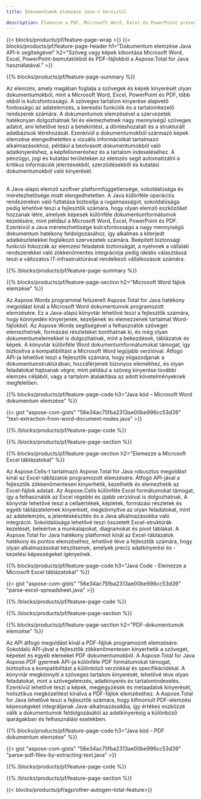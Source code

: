 ```yaml
---
title: Dokumentumok elemzése Java-n keresztül 

description: Elemezze a PDF, Microsoft Word, Excel és PowerPoint prezentációkat a Java alkalmazáson keresztül. Könnyedén kivonhatja a szöveget vagy képeket.
---
```


{{< blocks/products/pf/feature-page-wrap >}}
{{< blocks/products/pf/feature-page-header h1="Dokumentum elemzése Java API-k segítségével" h2="Szöveg vagy képek kibontása Microsoft Word, Excel, PowerPoint-bemutatókból és PDF-fájlokból a Aspose.Total for Java használatával." >}}

{{% blocks/products/pf/feature-page-summary %}}

Az elemzés, amely magában foglalja a szövegek és képek kinyerését olyan dokumentumokból, mint a Microsoft Word, Excel, PowerPoint és PDF, több okból is kulcsfontosságú. A szöveges tartalom kinyerése alapvető fontosságú az adatelemzés, a keresési funkciók és a tartalomkezelő rendszerek számára. A dokumentumok elemzésével a szervezetek hatékonyan dolgozhatnak fel és elemezhetnek nagy mennyiségű szöveges adatot, ami lehetővé teszi a betekintést, a döntéshozatalt és a strukturált adatbázisok létrehozását. Ezenkívül a dokumentumokból származó képek elemzése elengedhetetlen a vizuális információkat tartalmazó alkalmazásokhoz, például a beolvasott dokumentumokból való adatkinyeréshez, a képfelismeréshez és a tartalom indexeléséhez. A pénzügyi, jogi és kutatási területeken az elemzés segít automatizálni a kritikus információk jelentésekből, szerződésekből és kutatási dokumentumokból való kinyerését.  <br /><br />

A Java-alapú elemző szoftver platformfüggetlensége, sokoldalúsága és méretezhetősége miatt elengedhetetlen. A Java különféle operációs rendszereken való futtatása biztosítja a rugalmasságot, sokoldalúsága pedig lehetővé teszi a fejlesztők számára, hogy olyan elemző eszközöket hozzanak létre, amelyek képesek különféle dokumentumformátumok kezelésére, mint például a Microsoft Word, Excel, PowerPoint és PDF. Ezenkívül a Java méretezhetősége kulcsfontosságú a nagy mennyiségű dokumentum hatékony feldolgozásához, így alkalmas a kiterjedt adatkészletekkel foglalkozó szervezetek számára. Beépített biztonsági funkciói fokozzák az elemzési feladatok biztonságát, a nyelvnek a vállalati rendszerekkel való zökkenőmentes integrációja pedig ideális választássá teszi a változatos IT-infrastruktúrával rendelkező vállalkozások számára.

{{% /blocks/products/pf/feature-page-summary  %}}

{{% blocks/products/pf/feature-page-section  h2="Microsoft Word fájlok elemzése" %}}

Az Aspose.Words programmal felszerelt Aspose.Total for Java hatékony megoldást kínál a Microsoft Word dokumentumok programozott elemzésére. Ez a Java-alapú könyvtár lehetővé teszi a fejlesztők számára, hogy könnyedén kinyerjenek, kezeljenek és elemezzenek tartalmat Word-fájlokból. Az Aspose.Words segítségével a felhasználók szöveget elemezhetnek, formázási részleteket bonthatnak ki, és még olyan dokumentumelemekkel is dolgozhatnak, mint a bekezdések, táblázatok és képek. A könyvtár különféle Word dokumentumformátumokat támogat, így biztosítva a kompatibilitást a Microsoft Word legújabb verzióival. Átfogó API-ja lehetővé teszi a fejlesztők számára, hogy eligazodjanak a dokumentumstruktúrában, hozzáférjenek bizonyos elemekhez, és olyan feladatokat hajtsanak végre, mint például a szöveg kinyerése további elemzés céljából, vagy a tartalom átalakítása az adott követelményeknek megfelelően.

{{% blocks/products/pf/feature-page-code h3="Java kód – Microsoft Word dokumentum elemzése" %}}

{{< gist "aspose-com-gists" "56e34ac75fba2313ae00be996cc53d39" "text-extraction-from-word-document-nodes.java" >}}

{{% /blocks/products/pf/feature-page-code  %}}

{{% /blocks/products/pf/feature-page-section %}}

{{% blocks/products/pf/feature-page-section  h2="Elemezze a Microsoft Excel táblázatokat" %}}

Az Aspose.Cells-t tartalmazó Aspose.Total for Java robusztus megoldást kínál az Excel-táblázatok programozott elemzésére. Átfogó API-jával a fejlesztők zökkenőmentesen kinyerhetik, kezelhetik és elemezhetik az Excel-fájlok adatait. Az Aspose.Cells különféle Excel formátumokat támogat, így a felhasználók az Excel régebbi és újabb verzióival is dolgozhatnak. A könyvtár lehetővé teszi a cellaértékek, képletek, formázási részletek és egyéb táblázatelemek kinyerését, megkönnyítve az olyan feladatokat, mint az adatelemzés, a jelentéskészítés és a Java alkalmazásokba való integráció. Sokoldalúsága lehetővé teszi összetett Excel-struktúrák kezelését, beleértve a munkalapokat, diagramokat és pivot táblákat. A Aspose.Total for Java hatékony platformot kínál az Excel-táblázatok hatékony és pontos elemzéséhez, lehetővé téve a fejlesztők számára, hogy olyan alkalmazásokat készítsenek, amelyek precíz adatkinyerési és -kezelési képességeket igényelnek.

{{% blocks/products/pf/feature-page-code h3="Java Code - Elemezze a Microsoft Excel táblázatokat" %}}

{{< gist "aspose-com-gists" "56e34ac75fba2313ae00be996cc53d39" "parse-excel-spreadsheet.java" >}}

{{% /blocks/products/pf/feature-page-code  %}}

{{% /blocks/products/pf/feature-page-section %}}

{{% blocks/products/pf/feature-page-section  h2="PDF-dokumentumok elemzése" %}}

Az API átfogó megoldást kínál a PDF-fájlok programozott elemzésére. Sokoldalú API-jával a fejlesztők zökkenőmentesen kinyerhetik a szöveget, képeket és egyéb elemeket PDF dokumentumokból. A Aspose.Total for Java Aspose.PDF gyermek API-ja különféle PDF formátumokat támogat, biztosítva a kompatibilitást a különböző verziókkal és specifikációkkal. A könyvtár megkönnyíti a szöveges tartalom kinyerését, lehetővé téve olyan feladatokat, mint a szövegelemzés, adatkinyerés és tartalomindexelés. Ezenkívül lehetővé teszi a képek, megjegyzések és metaadatok kinyerését, holisztikus megközelítést kínálva a PDF-fájlok elemzéséhez. A Aspose.Total for Java lehetővé teszi a fejlesztők számára, hogy kifinomult PDF-elemzési képességeket integráljanak Java-alkalmazásaikba, így értékes eszközzé válik a dokumentumok feldolgozásától az adatkinyerésig a különböző iparágakban és felhasználási esetekben.

{{% blocks/products/pf/feature-page-code h3="Java kód – PDF dokumentum elemzése" %}}

{{< gist "aspose-com-gists" "56e34ac75fba2313ae00be996cc53d39" "parse-pdf-files-by-extracting-text.java" >}}

{{% /blocks/products/pf/feature-page-code  %}}

{{% /blocks/products/pf/feature-page-section %}}

{{< blocks/products/pf/agp/other-autogen-total-feature>}}